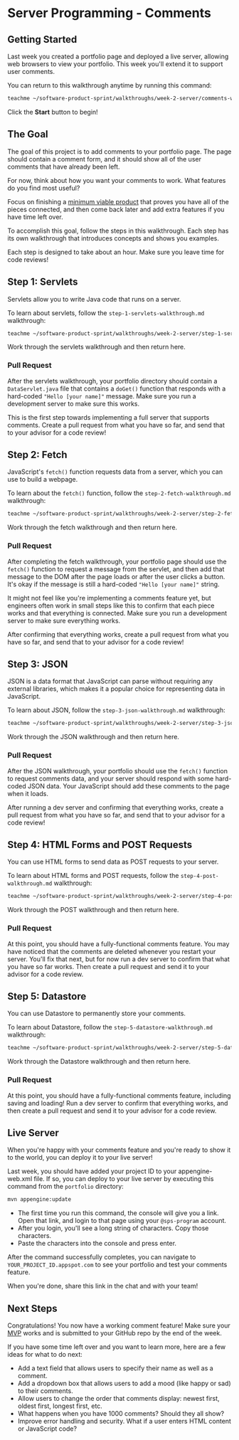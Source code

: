 # Server Programming - Comments

## Getting Started

Last week you created a portfolio page and deployed a live server, allowing web
browsers to view your portfolio. This week you'll extend it to support user
comments.

You can return to this walkthrough anytime by running this command:

```bash
teachme ~/software-product-sprint/walkthroughs/week-2-server/comments-walkthrough.md
```

Click the **Start** button to begin!

## The Goal

The goal of this project is to add comments to your portfolio page. The page
should contain a comment form, and it should show all of the user comments that
have already been left.

For now, think about how you want your comments to work. What features do you
find most useful?

Focus on finishing a
[minimum viable product](https://en.wikipedia.org/wiki/Minimum_viable_product)
that proves you have all of the pieces connected, and then come back later and
add extra features if you have time left over.

To accomplish this goal, follow the steps in this walkthrough. Each step has its
own walkthrough that introduces concepts and shows you examples.

Each step is designed to take about an hour. Make sure you leave time for code
reviews!

## Step 1: Servlets

Servlets allow you to write Java code that runs on a server.

To learn about servlets, follow the `step-1-servlets-walkthrough.md`
walkthrough:

```bash
teachme ~/software-product-sprint/walkthroughs/week-2-server/step-1-servlets-walkthrough.md
```

Work through the servlets walkthrough and then return here.

### Pull Request

After the servlets walkthrough, your portfolio directory should contain a
`DataServlet.java` file that contains a `doGet()` function that responds with a
hard-coded `"Hello [your name]"` message. Make sure you run a development server
to make sure this works.

This is the first step towards implementing a full server that supports
comments. Create a pull request from what you have so far, and send that to your
advisor for a code review!

## Step 2: Fetch

JavaScript's `fetch()` function requests data from a server, which you can use
to build a webpage.

To learn about the `fetch()` function, follow the `step-2-fetch-walkthrough.md`
walkthrough:

```bash
teachme ~/software-product-sprint/walkthroughs/week-2-server/step-2-fetch-walkthrough.md
```

Work through the fetch walkthrough and then return here.

### Pull Request

After completing the fetch walkthrough, your portfolio page should use the
`fetch()` function to request a message from the servlet, and then add that
message to the DOM after the page loads or after the user clicks a button. It's
okay if the message is still a hard-coded `"Hello [your name]"` string.

It might not feel like you're implementing a comments feature yet, but engineers
often work in small steps like this to confirm that each piece works and that
everything is connected. Make sure you run a development server to make sure
everything works.

After confirming that everything works, create a pull request from what you have
so far, and send that to your advisor for a code review!

## Step 3: JSON

JSON is a data format that JavaScript can parse without requiring any external
libraries, which makes it a popular choice for representing data in JavaScript.

To learn about JSON, follow the `step-3-json-walkthrough.md` walkthrough:

```bash
teachme ~/software-product-sprint/walkthroughs/week-2-server/step-3-json-walkthrough.md
```

Work through the JSON walkthrough and then return here.

### Pull Request

After the JSON walkthrough, your portfolio should use the `fetch()` function to
request comments data, and your server should respond with some hard-coded JSON
data. Your JavaScript should add these comments to the page when it loads.

After running a dev server and confirming that everything works, create a pull
request from what you have so far, and send that to your advisor for a code
review!

## Step 4: HTML Forms and POST Requests

You can use HTML forms to send data as POST requests to your server.

To learn about HTML forms and POST requests, follow the
`step-4-post-walkthrough.md` walkthrough:

```bash
teachme ~/software-product-sprint/walkthroughs/week-2-server/step-4-post-walkthrough.md
```

Work through the POST walkthrough and then return here.

### Pull Request

At this point, you should have a fully-functional comments feature. You may have
noticed that the comments are deleted whenever you restart your server. You'll
fix that next, but for now run a dev server to confirm that what you have so far
works. Then create a pull request and send it to your advisor for a code review.

## Step 5: Datastore

You can use Datastore to permanently store your comments.

To learn about Datastore, follow the `step-5-datastore-walkthrough.md`
walkthrough:

```bash
teachme ~/software-product-sprint/walkthroughs/week-2-server/step-5-datastore-walkthrough.md
```

Work through the Datastore walkthrough and then return here.

### Pull Request

At this point, you should have a fully-functional comments feature, including
saving and loading! Run a dev server to confirm that everything works, and then
create a pull request and send it to your advisor for a code review.

## Live Server

When you're happy with your comments feature and you're ready to show it to the
world, you can deploy it to your live server!

Last week, you should have added your project ID to your
<walkthrough-editor-open-file
    filePath="software-product-sprint/portfolio/src/main/webapp/WEB-INF/appengine-web.xml">
  appengine-web.xml
</walkthrough-editor-open-file>
file. If so, you can deploy to your live server by executing this command from
the `portfolio` directory:

```bash
mvn appengine:update
```

-   The first time you run this command, the console will give you a link. Open
    that link, and login to that page using your `@sps-program` account.
-   After you login, you'll see a long string of characters. Copy those
    characters.
-   Paste the characters into the console and press enter.

After the command successfully completes, you can navigate to
`YOUR_PROJECT_ID.appspot.com` to see your portfolio and test your comments
feature.

When you're done, share this link in the chat and with your team!

## Next Steps

<walkthrough-conclusion-trophy></walkthrough-conclusion-trophy>

Congratulations! You now have a working comment feature! Make sure your
[MVP](https://en.wikipedia.org/wiki/Minimum_viable_product) works and is
submitted to your GitHub repo by the end of the week.

If you have some time left over and you want to learn more, here are a few ideas
for what to do next:

-   Add a text field that allows users to specify their name as well as a
    comment.
-   Add a dropdown box that allows users to add a mood (like happy or sad) to
    their comments.
-   Allow users to change the order that comments display: newest first, oldest
    first, longest first, etc.
-   What happens when you have 1000 comments? Should they all show?
-   Improve error handling and security. What if a user enters HTML content or
    JavaScript code?
